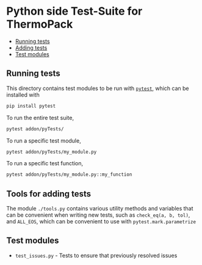 # Python side Test-Suite for ThermoPack

* [Running tests](#running-tests)
* [Adding tests](#tools-for-adding-tests)
* [Test modules](#test-modules)

## Running tests
This directory contains test modules to be run with [`pytest`](https://docs.pytest.org/en/8.1.x/), which can be installed with
```bash
pip install pytest
```

To run the entire test suite,
```bash
pytest addon/pyTests/
```

To run a specific test module,
```bash
pytest addon/pyTests/my_module.py
```

To run a specific test function,
```bash
pytest addon/pyTests/my_module.py::my_function
```

## Tools for adding tests
The module `./tools.py` contains various utility methods and variables that can be convenient when writing new tests, such as 
`check_eq(a, b, tol)`, and `ALL_EOS`, which can be convenient to use with `pytest.mark.parametrize`

## Test modules

* `test_issues.py` - Tests to ensure that previously resolved issues 
